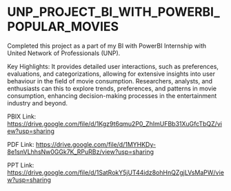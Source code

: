 # UNP_PROJECT_BI_WITH_POWERBI_POPULAR_MOVIES

Completed this project as a part of my BI with PowerBI Internship with United Network of Professionals (UNP).

Key Highlights:
It provides detailed user interactions, such as preferences, evaluations, and categorizations, allowing for extensive insights into user behaviour in the field of movie consumption.
Researchers, analysts, and enthusiasts can  this to explore trends, preferences, and patterns in movie consumption, enhancing decision-making processes in the entertainment industry and beyond.

PBIX Link: https://drive.google.com/file/d/1Kgz9t6qmu2P0_ZhImUFBb31XuGfcTbQZ/view?usp=sharing

PDF Link: https://drive.google.com/file/d/1MYHKDy-8e1snVLhhsNw0GGk7K_RPuRBz/view?usp=sharing

PPT Link: https://drive.google.com/file/d/1SatRokY5jUT44idz8ohHnQZgjLVsMaPW/view?usp=sharing
